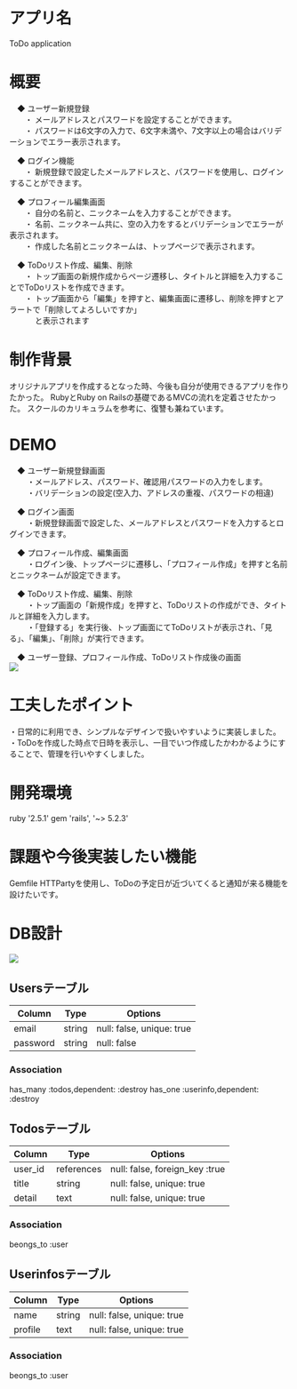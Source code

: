 # アプリ名
ToDo application

# 概要
　◆ ユーザー新規登録  
 　　・ メールアドレスとパスワードを設定することができます。  
 　　・ パスワードは6文字の入力で、6文字未満や、7文字以上の場合はバリデーションでエラー表示されます。  
   
  　◆ ログイン機能  
 　　・ 新規登録で設定したメールアドレスと、パスワードを使用し、ログインすることができます。
 
  　◆ プロフィール編集画面  
 　　・ 自分の名前と、ニックネームを入力することができます。  
 　　・ 名前、ニックネーム共に、空の入力をするとバリデーションでエラーが表示されます。  
 　　・ 作成した名前とニックネームは、トップページで表示されます。
   
　◆ ToDoリスト作成、編集、削除  
 　　・ トップ画面の新規作成からページ遷移し、タイトルと詳細を入力することでToDoリストを作成できます。   
 　　・ トップ画面から「編集」を押すと、編集画面に遷移し、削除を押すとアラートで「削除してよろしいですか」  
 　　  　と表示されます
  
# 制作背景
オリジナルアプリを作成するとなった時、今後も自分が使用できるアプリを作りたかった。
RubyとRuby on Railsの基礎であるMVCの流れを定着させたかった。
スクールのカリキュラムを参考に、復讐も兼ねています。


# DEMO
　◆ ユーザー新規登録画面  
 　　 ・メールアドレス、パスワード、確認用パスワードの入力をします。  
　　 ・バリデーションの設定(空入力、アドレスの重複、パスワードの相違)

　◆ ログイン画面  
　　 ・新規登録画面で設定した、メールアドレスとパスワードを入力するとログインできます。  

　◆ プロフィール作成、編集画面  
　　 ・ログイン後、トップページに遷移し、「プロフィール作成」を押すと名前とニックネームが設定できます。 

　◆ ToDoリスト作成、編集、削除  
　　 ・トップ画面の「新規作成」を押すと、ToDoリストの作成ができ、タイトルと詳細を入力します。  
　　 ・「登録する」を実行後、トップ画面にてToDoリストが表示され、「見る」、「編集」、「削除」が実行できます。

　◆ ユーザー登録、プロフィール作成、ToDoリスト作成後の画面  
 ![](https://i.gyazo.com/5b13fc7c8ea5806b495541b5c9839213.png)

# 工夫したポイント
・日常的に利用でき、シンプルなデザインで扱いやすいように実装しました。  
・ToDoを作成した時点で日時を表示し、一目でいつ作成したかわかるようにすることで、管理を行いやすくしました。

# 開発環境
ruby '2.5.1'
gem 'rails', '~> 5.2.3'

# 課題や今後実装したい機能
Gemfile HTTPartyを使用し、ToDoの予定日が近づいてくると通知が来る機能を設けたいです。

# DB設計
![](https://i.gyazo.com/fdac9880e9484c160fd4afc5043bb863.png)

## Usersテーブル
|Column|Type|Options|
|------|----|-------|
|email|string|null: false, unique: true|
|password|string|null: false|
### Association
has_many :todos,dependent: :destroy
has_one :userinfo,dependent: :destroy

## Todosテーブル
|Column|Type|Options|
|------|----|-------|
|user_id|references|null: false, foreign_key :true|
|title|string|null: false, unique: true|
|detail|text|null: false, unique: true|
### Association
beongs_to :user

## Userinfosテーブル
|Column|Type|Options|
|------|----|-------|
|name|string|null: false, unique: true|
|profile|text|null: false, unique: true|
### Association
beongs_to :user
